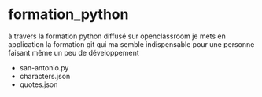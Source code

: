 # formation_python

à travers la formation python diffusé sur openclassroom 
je mets en application la formation git qui ma semble indispensable pour une personne faisant même un peu de développement 

- san-antonio.py
- characters.json
- quotes.json
